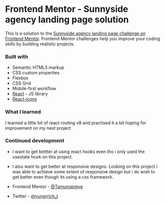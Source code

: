 # Frontend Mentor - Sunnyside agency landing page solution

This is a solution to the [Sunnyside agency landing page challenge on Frontend Mentor](https://www.frontendmentor.io/challenges/sunnyside-agency-landing-page-7yVs3B6ef). Frontend Mentor challenges help you improve your coding skills by building realistic projects.

### Built with

-   Semantic HTML5 markup
-   CSS custom properties
-   Flexbox
-   CSS Grid
-   Mobile-first workflow
-   [React](https://reactjs.org/) - JS library
-   [React-icons](https://react-icons.github.io/react-icons)

### What I learned

I learned a little bit of react routing v8
and practised it a bit hoping for improvement on my next project

### Continued development

-   I want to get bettter at using react hooks even tho i only used the usestate hook on this project.
-   I also want to get better at responsive designs. Looking on this project i was able to achieve some extent of responsive design but i do wish to get better even though its using a css framework.

-   Frontend Mentor - [@Tamunopreye](https://www.frontendmentor.io/profile/Tamunopreye)
-   Twitter - [@yungrrich_t](https://www.twitter.com/yungrrich_t)
